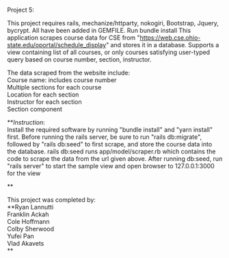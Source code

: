 Project 5:


This project requires rails, mechanize/httparty, nokogiri, Bootstrap, Jquery, bycrypt. All have been added in GEMFILE.
Run bundle install
This application scrapes course data for CSE from "https://web.cse.ohio-state.edu/oportal/schedule_display" and stores it in a database. Supports a view containing list of all courses, or only courses satisfying user-typed query based on course number, section, instructor.

The data scraped from the website include:<br />
Course name: includes course number<br />
Multiple sections for each course<br />
Location for each section<br />
Instructor for each section<br />
Section component<br />

**_Instruction_:<br />
Install the required software by running "bundle install" and "yarn install" first.
Before running the rails server, be sure to run "rails db:migrate", followed by "rails db:seed" to first scrape, and store the course data into the database. rails db:seed runs app/model/scraper.rb which contains the code to scrape the data from the url given above.
After running db:seed, run "rails server" to start the sample view and open browser to 127.0.0.1:3000 for the view

** 

This project was completed by:<br />
**Ryan Lannutti<br />
Franklin Ackah<br />
Cole Hoffmann<br />
Colby Sherwood<br />
Yufei Pan<br />
Vlad Akavets<br />
**
